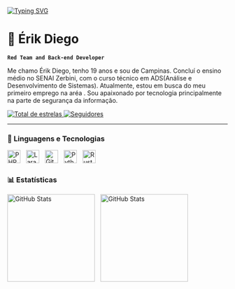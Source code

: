 [![Typing SVG](https://readme-typing-svg.herokuapp.com?font=Fira+Code&pause=1000&color=F7F7F7&width=435&lines=Welcome+to+my+profile!+%3A3)](https://git.io/typing-svg)
# 🎃 Érik Diego

**`Red Team and Back-end Developer`**

Me chamo Érik Diego, tenho 19 anos e sou de Campinas. Concluí o ensino médio no SENAI Zerbini, com o curso técnico em ADS(Análise e Desenvolvimento de Sistemas). Atualmente, estou em busca do meu primeiro emprego na aréa . Sou apaixonado por tecnologia principalmente na parte de segurança da informação.

<p align="left">
    <a href="https://github.com/Er1kD13G0?tab=repositories&sort=stargazers">
        <img 
            alt="Total de estrelas" 
            title="Total de estrelas GitHub" 
            src="https://custom-icon-badges.demolab.com/github/stars/Er1kD13G0?color=55960c&style=for-the-badge&labelColor=488207&logo=star&label=estrelas"
        />
    </a>
    <a href="https://github.com/Er1kD13G0?tab=followers">
        <img 
            alt="Seguidores" 
            title="Me siga no GitHub" 
            src="https://custom-icon-badges.demolab.com/github/followers/Er1kD13G0?color=236ad3&labelColor=1155ba&style=for-the-badge&logo=github&label=Seguidores&logoColor=white"
        />
    </a>
</p>

---

### 🤖 Linguagens e Tecnologias

<img 
    align="left" 
    alt="PHP" 
    title="PHP"
    width="30px" 
    style="padding-right: 10px;" 
    src="https://cdn.jsdelivr.net/gh/devicons/devicon@latest/icons/php/php-original.svg" 
/>
<img 
    align="left" 
    alt="Laravel" 
    title="Laravel"
    width="30px" 
    style="padding-right: 10px;" 
    src="https://cdn.jsdelivr.net/gh/devicons/devicon@latest/icons/laravel/laravel-original.svg" 
/>
<img 
    align="left" 
    alt="Git" 
    title="Git"
    width="30px" 
    style="padding-right: 10px;" 
    src="https://cdn.jsdelivr.net/gh/devicons/devicon@latest/icons/git/git-original.svg" 
/>
<img 
    align="left" 
    alt="Python" 
    title="Python"
    width="30px" 
    style="padding-right: 10px;" 
    src="https://cdn.jsdelivr.net/gh/devicons/devicon@latest/icons/python/python-original.svg" 
/>
<img
 align="left" 
    alt="Rust" 
    title="Rust"
    width="30px" 
    style="padding-right: 10px;" 
    src="https://github.com/user-attachments/assets/a81f488f-662d-434c-9af2-1fdda6555188" 
  />        

<br/>
<br/>

### 📊 Estatísticas

<p>
  <img 
    align="left" 
    alt="GitHub Stats" 
    height="200" 
    style="padding-right: 10px;" 
    src="https://github-readme-stats.vercel.app/api?username=Er1kD13G0&show_icons=true&theme=dark&include_all_commits=true&locale=pt-br" 
  />

<img 
      align="left" 
      alt="GitHub Stats" 
      height="200" 
      src="https://github-readme-stats.vercel.app/api/top-langs/?username=Er1kD13G0&theme=dark&layout=compact&custom_title=Tecnologias&langs_count=9" 
  />

</p>
